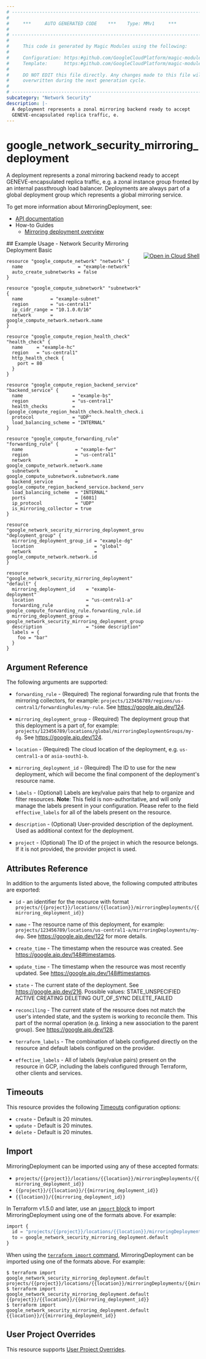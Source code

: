 ```yaml
---
# ----------------------------------------------------------------------------
#
#     ***     AUTO GENERATED CODE    ***    Type: MMv1     ***
#
# ----------------------------------------------------------------------------
#
#     This code is generated by Magic Modules using the following:
#
#     Configuration: https:#github.com/GoogleCloudPlatform/magic-modules/tree/main/mmv1/products/networksecurity/MirroringDeployment.yaml
#     Template:      https:#github.com/GoogleCloudPlatform/magic-modules/tree/main/mmv1/templates/terraform/resource.html.markdown.tmpl
#
#     DO NOT EDIT this file directly. Any changes made to this file will be
#     overwritten during the next generation cycle.
#
# ----------------------------------------------------------------------------
subcategory: "Network Security"
description: |-
  A deployment represents a zonal mirroring backend ready to accept
  GENEVE-encapsulated replica traffic, e.
---
```


# google_network_security_mirroring_deployment

A deployment represents a zonal mirroring backend ready to accept
GENEVE-encapsulated replica traffic, e.g. a zonal instance group fronted by
an internal passthrough load balancer. Deployments are always part of a
global deployment group which represents a global mirroring service.


To get more information about MirroringDeployment, see:

* [API documentation](https://cloud.google.com/network-security-integration/docs/reference/rest/v1/projects.locations.mirroringDeployments)
* How-to Guides
    * [Mirroring deployment overview](https://cloud.google.com/network-security-integration/docs/out-of-band/deployments-overview)

<div class = "oics-button" style="float: right; margin: 0 0 -15px">
  <a href="https://console.cloud.google.com/cloudshell/open?cloudshell_git_repo=https%3A%2F%2Fgithub.com%2Fterraform-google-modules%2Fdocs-examples.git&cloudshell_image=gcr.io%2Fcloudshell-images%2Fcloudshell%3Alatest&cloudshell_print=.%2Fmotd&cloudshell_tutorial=.%2Ftutorial.md&cloudshell_working_dir=network_security_mirroring_deployment_basic&open_in_editor=main.tf" target="_blank">
    <img alt="Open in Cloud Shell" src="//gstatic.com/cloudssh/images/open-btn.svg" style="max-height: 44px; margin: 32px auto; max-width: 100%;">
  </a>
</div>
## Example Usage - Network Security Mirroring Deployment Basic


```hcl
resource "google_compute_network" "network" {
  name                    = "example-network"
  auto_create_subnetworks = false
}

resource "google_compute_subnetwork" "subnetwork" {
  name          = "example-subnet"
  region        = "us-central1"
  ip_cidr_range = "10.1.0.0/16"
  network       = google_compute_network.network.name
}

resource "google_compute_region_health_check" "health_check" {
  name     = "example-hc"
  region   = "us-central1"
  http_health_check {
    port = 80
  }
}

resource "google_compute_region_backend_service" "backend_service" {
  name                  = "example-bs"
  region                = "us-central1"
  health_checks         = [google_compute_region_health_check.health_check.id]
  protocol              = "UDP"
  load_balancing_scheme = "INTERNAL"
}

resource "google_compute_forwarding_rule" "forwarding_rule" {
  name                   = "example-fwr"
  region                 = "us-central1"
  network                = google_compute_network.network.name
  subnetwork             = google_compute_subnetwork.subnetwork.name
  backend_service        = google_compute_region_backend_service.backend_service.id
  load_balancing_scheme  = "INTERNAL"
  ports                  = [6081]
  ip_protocol            = "UDP"
  is_mirroring_collector = true
}

resource "google_network_security_mirroring_deployment_group" "deployment_group" {
  mirroring_deployment_group_id = "example-dg"
  location                      = "global"
  network                       = google_compute_network.network.id
}

resource "google_network_security_mirroring_deployment" "default" {
  mirroring_deployment_id    = "example-deployment"
  location                   = "us-central1-a"
  forwarding_rule            = google_compute_forwarding_rule.forwarding_rule.id
  mirroring_deployment_group = google_network_security_mirroring_deployment_group.deployment_group.id
  description                = "some description"
  labels = {
    foo = "bar"
  }
}
```

## Argument Reference

The following arguments are supported:


* `forwarding_rule` -
  (Required)
  The regional forwarding rule that fronts the mirroring collectors, for
  example: `projects/123456789/regions/us-central1/forwardingRules/my-rule`.
  See https://google.aip.dev/124.

* `mirroring_deployment_group` -
  (Required)
  The deployment group that this deployment is a part of, for example:
  `projects/123456789/locations/global/mirroringDeploymentGroups/my-dg`.
  See https://google.aip.dev/124.

* `location` -
  (Required)
  The cloud location of the deployment, e.g. `us-central1-a` or `asia-south1-b`.

* `mirroring_deployment_id` -
  (Required)
  The ID to use for the new deployment, which will become the final
  component of the deployment's resource name.


* `labels` -
  (Optional)
  Labels are key/value pairs that help to organize and filter resources.
  **Note**: This field is non-authoritative, and will only manage the labels present in your configuration.
  Please refer to the field `effective_labels` for all of the labels present on the resource.

* `description` -
  (Optional)
  User-provided description of the deployment.
  Used as additional context for the deployment.

* `project` - (Optional) The ID of the project in which the resource belongs.
    If it is not provided, the provider project is used.



## Attributes Reference

In addition to the arguments listed above, the following computed attributes are exported:

* `id` - an identifier for the resource with format `projects/{{project}}/locations/{{location}}/mirroringDeployments/{{mirroring_deployment_id}}`

* `name` -
  The resource name of this deployment, for example:
  `projects/123456789/locations/us-central1-a/mirroringDeployments/my-dep`.
  See https://google.aip.dev/122 for more details.

* `create_time` -
  The timestamp when the resource was created.
  See https://google.aip.dev/148#timestamps.

* `update_time` -
  The timestamp when the resource was most recently updated.
  See https://google.aip.dev/148#timestamps.

* `state` -
  The current state of the deployment.
  See https://google.aip.dev/216.
  Possible values:
  STATE_UNSPECIFIED
  ACTIVE
  CREATING
  DELETING
  OUT_OF_SYNC
  DELETE_FAILED

* `reconciling` -
  The current state of the resource does not match the user's intended state,
  and the system is working to reconcile them. This part of the normal
  operation (e.g. linking a new association to the parent group).
  See https://google.aip.dev/128.

* `terraform_labels` -
  The combination of labels configured directly on the resource
   and default labels configured on the provider.

* `effective_labels` -
  All of labels (key/value pairs) present on the resource in GCP, including the labels configured through Terraform, other clients and services.


## Timeouts

This resource provides the following
[Timeouts](https://developer.hashicorp.com/terraform/plugin/sdkv2/resources/retries-and-customizable-timeouts) configuration options:

- `create` - Default is 20 minutes.
- `update` - Default is 20 minutes.
- `delete` - Default is 20 minutes.

## Import


MirroringDeployment can be imported using any of these accepted formats:

* `projects/{{project}}/locations/{{location}}/mirroringDeployments/{{mirroring_deployment_id}}`
* `{{project}}/{{location}}/{{mirroring_deployment_id}}`
* `{{location}}/{{mirroring_deployment_id}}`


In Terraform v1.5.0 and later, use an [`import` block](https://developer.hashicorp.com/terraform/language/import) to import MirroringDeployment using one of the formats above. For example:

```tf
import {
  id = "projects/{{project}}/locations/{{location}}/mirroringDeployments/{{mirroring_deployment_id}}"
  to = google_network_security_mirroring_deployment.default
}
```

When using the [`terraform import` command](https://developer.hashicorp.com/terraform/cli/commands/import), MirroringDeployment can be imported using one of the formats above. For example:

```
$ terraform import google_network_security_mirroring_deployment.default projects/{{project}}/locations/{{location}}/mirroringDeployments/{{mirroring_deployment_id}}
$ terraform import google_network_security_mirroring_deployment.default {{project}}/{{location}}/{{mirroring_deployment_id}}
$ terraform import google_network_security_mirroring_deployment.default {{location}}/{{mirroring_deployment_id}}
```

## User Project Overrides

This resource supports [User Project Overrides](https://registry.terraform.io/providers/hashicorp/google/latest/docs/guides/provider_reference#user_project_override).
